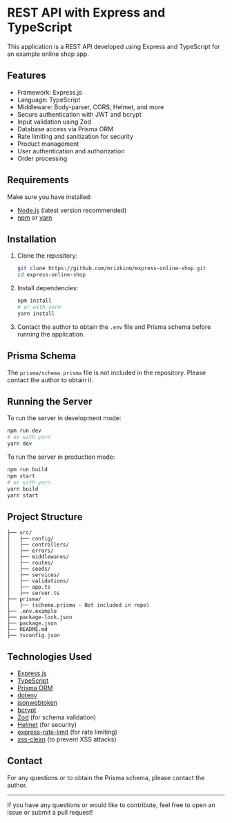 # REST API with Express and TypeScript

This application is a REST API developed using Express and TypeScript for an example online shop app.

## Features
- Framework: Express.js
- Language: TypeScript
- Middleware: Body-parser, CORS, Helmet, and more
- Secure authentication with JWT and bcrypt
- Input validation using Zod
- Database access via Prisma ORM
- Rate limiting and sanitization for security
- Product management
- User authentication and authorization
- Order processing

## Requirements
Make sure you have installed:
- [Node.js](https://nodejs.org/) (latest version recommended)
- [npm](https://www.npmjs.com/) or [yarn](https://yarnpkg.com/)

## Installation
1. Clone the repository:
   ```sh
   git clone https://github.com/mrizkinm/express-online-shop.git
   cd express-online-shop
   ```
2. Install dependencies:
   ```sh
   npm install
   # or with yarn
   yarn install
   ```
3. Contact the author to obtain the `.env` file and Prisma schema before running the application.

## Prisma Schema
The `prisma/schema.prisma` file is not included in the repository. Please contact the author to obtain it.

## Running the Server
To run the server in development mode:
```sh
npm run dev
# or with yarn
yarn dev
```

To run the server in production mode:
```sh
npm run build
npm start
# or with yarn
yarn build
yarn start
```

## Project Structure
```
├── src/
│   ├── config/
│   ├── controllers/
│   ├── errors/
│   ├── middlewares/
│   ├── routes/
│   ├── seeds/
│   ├── services/
│   ├── validations/
│   ├── app.ts
│   ├── server.ts
├── prisma/
│   ├── (schema.prisma - Not included in repo)
├── .env.example
├── package-lock.json
├── package.json
├── README.md
├── tsconfig.json
```

<!-- ## API Endpoints
Example API endpoints:
- `GET /api/v1/products` - Fetch a list of products
- `POST /api/v1/products` - Create a new product
- `PUT /api/v1/products/:id` - Update a product by ID
- `DELETE /api/v1/products/:id` - Delete a product by ID
- `POST /api/v1/auth/register` - User registration
- `POST /api/v1/auth/login` - User login
- `GET /api/v1/orders` - Fetch user orders
- `POST /api/v1/orders` - Create a new order -->

## Technologies Used
- [Express.js](https://expressjs.com/)
- [TypeScript](https://www.typescriptlang.org/)
- [Prisma ORM](https://www.prisma.io/)
- [dotenv](https://www.npmjs.com/package/dotenv)
- [jsonwebtoken](https://www.npmjs.com/package/jsonwebtoken)
- [bcrypt](https://www.npmjs.com/package/bcrypt)
- [Zod](https://zod.dev/) (for schema validation)
- [Helmet](https://helmetjs.github.io/) (for security)
- [express-rate-limit](https://www.npmjs.com/package/express-rate-limit) (for rate limiting)
- [xss-clean](https://www.npmjs.com/package/xss-clean) (to prevent XSS attacks)

## Contact
For any questions or to obtain the Prisma schema, please contact the author.

---

If you have any questions or would like to contribute, feel free to open an issue or submit a pull request!

